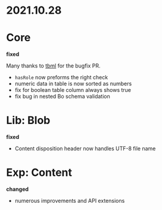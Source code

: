 # 2021.10.28

# Core

**fixed**

Many thanks to [tbml](https://github.com/tbml) for the bugfix PR.

- `hasRole` now preforms the right check
- numeric data in table is now sorted as numbers
- fix for boolean table column always shows true
- fix bug in nested Bo schema validation

# Lib: Blob

**fixed**

- Content disposition header now handles UTF-8 file name

# Exp: Content

**changed**

- numerous improvements and API extensions